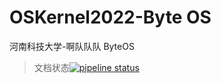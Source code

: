 # OSKernel2022-Byte OS

河南科技大学-啊队队队 ByteOS

> 文档状态[![pipeline status](http://git.fzhuangyu.top/yufeng/oskernel2022-byte-os/badges/main/pipeline.svg)](http://git.fzhuangyu.top/yufeng/oskernel2022-byte-os/-/commits/main)
